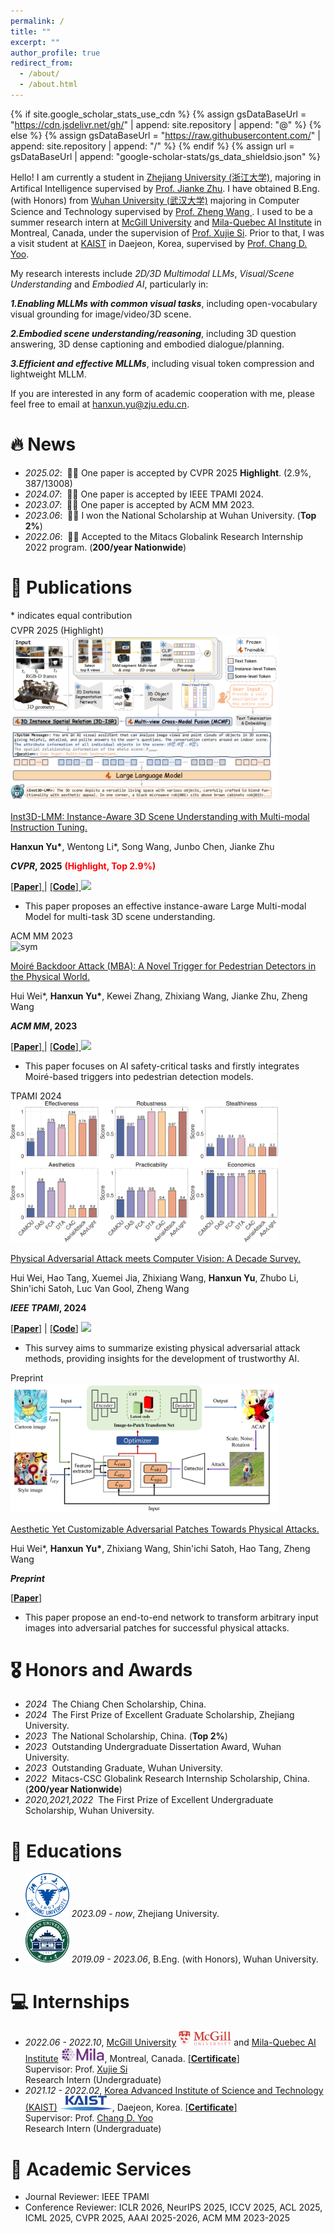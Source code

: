 ```yaml
---
permalink: /
title: ""
excerpt: ""
author_profile: true
redirect_from: 
  - /about/
  - /about.html
---
```


{% if site.google_scholar_stats_use_cdn %}
{% assign gsDataBaseUrl = "https://cdn.jsdelivr.net/gh/" | append: site.repository | append: "@" %}
{% else %}
{% assign gsDataBaseUrl = "https://raw.githubusercontent.com/" | append: site.repository | append: "/" %}
{% endif %}
{% assign url = gsDataBaseUrl | append: "google-scholar-stats/gs_data_shieldsio.json" %}

<span class='anchor' id='about-me'></span>

Hello! I am currently a student in <a href="https://www.zju.edu.cn/" target="_blank">Zhejiang University (浙江大学)</a>, majoring in Artifical Intelligence supervised by <a href="https://person.zju.edu.cn/jkzhu" target="_blank">Prof. Jianke Zhu</a>. I have obtained B.Eng. (with Honors) from <a href="https://www.whu.edu.cn/" target="_blank">Wuhan University (武汉大学)</a> majoring in Computer Science and Technology supervised by <a href="https://wangzwhu.github.io/home/" target="_blank">Prof. Zheng Wang </a>. I used to be a summer research intern at <a href="https://www.mcgill.ca/" target="_blank">McGill University</a> and <a href="https://mila.quebec/en/" target="_blank">Mila-Quebec AI Institute</a> in Montreal, Canada, under the supervision of <a href="https://www.cs.toronto.edu/~six/" target="_blank">Prof. Xujie Si</a>. Prior to that, I was a visit student at <a href="https://www.kaist.ac.kr/en/" target="_blank">KAIST</a> in Daejeon, Korea, supervised by <a href="https://sanctusfactory.com/family.php" target="_blank">Prof. Chang D. Yoo</a>.

My research interests include *2D/3D Multimodal LLMs*, *Visual/Scene Understanding* and *Embodied AI*, particularly in:

**_1.Enabling MLLMs with common visual tasks_**, including open-vocabulary visual grounding for image/video/3D scene.

**_2.Embodied scene understanding/reasoning_**, including 3D question answering, 3D dense captioning and embodied dialogue/planning.

**_3.Efficient and effective MLLMs_**, including visual token compression and lightweight MLLM.

If you are interested in any form of academic cooperation with me, please feel free to email at <a href="mailto:hanxun.yu@zju.edu.cn" target="_blank">hanxun.yu@zju.edu.cn</a>.

<!-- <a href="../assets/CV_CN_hanxun.pdf" target="_blank"><strong>Curriculum Vitae</strong></a> -->
<!-- My research interest includes neural machine translation and computer vision. I have published more than 100 papers at the top international AI conferences with total <a href='https://scholar.google.com/citations?user=DruMxKYAAAAJ'>google scholar citations <strong><span id='total_cit'>260000+</span></strong></a> (You can also use google scholar badge <a href='https://scholar.google.com/citations?user=DruMxKYAAAAJ'><img src="https://img.shields.io/endpoint?url={{ url | url_encode }}&logo=Google%20Scholar&labelColor=f6f6f6&color=9cf&style=flat&label=citations"></a>). -->


# 🔥 News
- *2025.02*: &nbsp;🎉🎉 One paper is accepted by CVPR 2025 **Highlight**. (2.9%, 387/13008) 
- *2024.07*: &nbsp;🎉🎉 One paper is accepted by IEEE TPAMI 2024. 
- *2023.07*: &nbsp;🎉🎉 One paper is accepted by ACM MM 2023. 
- *2023.06*: &nbsp;🎉🎉 I won the National Scholarship at Wuhan University. (**Top 2%**)
- *2022.06*: &nbsp;🎉🎉 Accepted to the Mitacs Globalink Research Internship 2022 program. (**200/year Nationwide**)
<!-- , &dagger;: corresponding authors -->

# 📝 Publications 
<div style="margin-bottom: -10px">* indicates equal contribution</div>
<br>
<div class='paper-box'><div class='paper-box-image'><div><div class="badge">CVPR 2025 (Highlight)</div><img src='images/CVPR25_pipeline.png' alt="sym" width="85%"></div></div>
<div class='paper-box-text' markdown="1">

[Inst3D-LMM: Instance-Aware 3D Scene Understanding with Multi-modal Instruction Tuning.](https://openaccess.thecvf.com/content/CVPR2025/papers/Yu_Inst3D-LMM_Instance-Aware_3D_Scene_Understanding_with_Multi-modal_Instruction_Tuning_CVPR_2025_paper.pdf)

<!-- <span style="color:red;">Highlight, 2.9% (Rating Score: 5/5/4)</span> -->

**Hanxun Yu\***, Wentong Li\*, Song Wang, Junbo Chen, Jianke Zhu

**_CVPR_, 2025** <strong><span style="color:red;">(Highlight, Top 2.9%)</span></strong>

<a href="https://openaccess.thecvf.com/content/CVPR2025/papers/Yu_Inst3D-LMM_Instance-Aware_3D_Scene_Understanding_with_Multi-modal_Instruction_Tuning_CVPR_2025_paper.pdf" target="_blank"> [<strong>Paper</strong>] </a> | <a href="https://github.com/hanxunyu/Inst3D-LMM" target="_blank"> [<strong>Code</strong>] </a> <img src="https://img.shields.io/github/stars/hanxunyu/Inst3D-LMM?style=social" />
<!-- [**Project**](https://scholar.google.com/citations?view_op=view_citation&hl=zh-CN&user=DhtAFkwAAAAJ&citation_for_view=DhtAFkwAAAAJ:ALROH1vI_8AC) <strong><span class='show_paper_citations' data='DhtAFkwAAAAJ:ALROH1vI_8AC'></span></strong> -->

- This paper proposes an effective instance-aware Large Multi-modal Model for multi-task 3D scene understanding. 
</div>
</div>

<div class='paper-box'><div class='paper-box-image'><div><div class="badge">ACM MM 2023</div><img src='images/MM23_pipeline.png' alt="sym" width="85%"></div></div>
<div class='paper-box-text' markdown="1">

[Moiré Backdoor Attack (MBA): A Novel Trigger for Pedestrian Detectors in the Physical World.](https://web.archive.org/web/20231028032552id_/https://dl.acm.org/doi/pdf/10.1145/3581783.3611910)

Hui Wei*, <strong>Hanxun Yu*</strong>, Kewei Zhang, Zhixiang Wang, Jianke Zhu, Zheng Wang

**_ACM MM_, 2023**

<a href="https://web.archive.org/web/20231028032552id_/https://dl.acm.org/doi/pdf/10.1145/3581783.3611910" target="_blank"> [<strong>Paper</strong>] </a> | <a href="https://github.com/weihui1308/Moire-Backdoor-Attack" target="_blank"> [<strong>Code</strong>] </a> <img src="https://img.shields.io/github/stars/weihui1308/Moire-Backdoor-Attack?style=social" />
<!-- [**Project**](https://scholar.google.com/citations?view_op=view_citation&hl=zh-CN&user=DhtAFkwAAAAJ&citation_for_view=DhtAFkwAAAAJ:ALROH1vI_8AC) <strong><span class='show_paper_citations' data='DhtAFkwAAAAJ:ALROH1vI_8AC'></span></strong> -->

- This paper focuses on AI safety-critical tasks and firstly integrates Moiré-based triggers into pedestrian detection models.
</div>
</div>

<div class='paper-box'><div class='paper-box-image'><div><div class="badge">TPAMI 2024</div><img src='images/TPAMI24_pipeline.png' alt="sym" width="85%"></div></div>
<div class='paper-box-text' markdown="1">

[Physical Adversarial Attack meets Computer Vision: A Decade Survey.](https://ieeexplore.ieee.org/abstract/document/10602786)

Hui Wei, Hao Tang, Xuemei Jia, Zhixiang Wang, <strong>Hanxun Yu</strong>, Zhubo Li, Shin'ichi Satoh, Luc Van Gool, Zheng Wang

**_IEEE TPAMI_, 2024**

<a href="https://ieeexplore.ieee.org/abstract/document/10602786" target="_blank">[<strong>Paper</strong>]</a> | <a href="https://github.com/weihui1308/PAA" target="_blank">[<strong>Code</strong>]</a> <img src="https://img.shields.io/github/stars/weihui1308/PAA?style=social" />
<!-- [**Project**](https://scholar.google.com/citations?view_op=view_citation&hl=zh-CN&user=DhtAFkwAAAAJ&citation_for_view=DhtAFkwAAAAJ:ALROH1vI_8AC) <strong><span class='show_paper_citations' data='DhtAFkwAAAAJ:ALROH1vI_8AC'></span></strong> -->

- This survey aims to summarize existing physical adversarial attack methods, providing insights for the development of trustworthy AI.
</div>
</div>

<div class='paper-box'><div class='paper-box-image'><div><div class="badge">Preprint</div><img src='images/TMM22_pipeline.png' alt="sym" width="85%"></div></div>
<div class='paper-box-text' markdown="1">

<a href="../assets/IEEE_TMM.pdf" target="_blank">Aesthetic Yet Customizable Adversarial Patches Towards Physical Attacks. </a>

Hui Wei*, <strong>Hanxun Yu*</strong>, Zhixiang Wang, Shin'ichi Satoh, Hao Tang, Zheng Wang

**_Preprint_**

<a href="../assets/IEEE_TMM.pdf" target="_blank">[<strong>Paper</strong>]</a>
<!-- [**Project**](https://scholar.google.com/citations?view_op=view_citation&hl=zh-CN&user=DhtAFkwAAAAJ&citation_for_view=DhtAFkwAAAAJ:ALROH1vI_8AC) <strong><span class='show_paper_citations' data='DhtAFkwAAAAJ:ALROH1vI_8AC'></span></strong> -->

- This paper propose an end-to-end network to transform arbitrary input images into adversarial patches for successful physical attacks.
</div>
</div>


<!-- <div style="margin-top: 17px">
<ul>
  <li>
  <div class="badge" style="display: inline-block; margin-right: 0px;">Preprint</div> &nbsp;&nbsp;&nbsp;&nbsp;&nbsp;&nbsp;&nbsp;&nbsp;&nbsp;&nbsp;&nbsp;&nbsp;&nbsp;&nbsp;&nbsp;
  <a href="../assets/IEEE_TMM.pdf" target="_blank">Aesthetic Yet Customizable Adversarial Patches Towards Physical Attacks, </a> &nbsp;Hui Wei*, <strong>Hanxun Yu*</strong>, Zhixiang Wang, Shin'ichi Satoh, Hao Tang, Zheng Wang &nbsp;<a href="../assets/IEEE_TMM.pdf" target="_blank">[<strong>Paper</strong>]</a>
  </li>
</ul>
</div> -->
<!-- - [Lorem ipsum dolor sit amet, consectetur adipiscing elit. Vivamus ornare aliquet ipsum, ac tempus justo dapibus sit amet](https://github.com), A, B, C, **CVPR 2020** -->

# 🎖 Honors and Awards
- *2024* &nbsp;The Chiang Chen Scholarship, China. 
- *2024* &nbsp;The First Prize of Excellent Graduate Scholarship, Zhejiang University. 
- *2023* &nbsp;The National Scholarship, China. (**Top 2%**) 
- *2023* &nbsp;Outstanding Undergraduate Dissertation Award, Wuhan University. 
- *2023* &nbsp;Outstanding Graduate, Wuhan University. 
- *2022* &nbsp;Mitacs-CSC Globalink Research Internship Scholarship, China. (**200/year Nationwide**) 
- *2020,2021,2022* &nbsp;The First Prize of Excellent Undergraduate Scholarship, Wuhan University.

# 📖 Educations
- <img src='images/zju.png' style='width: 5em;'> *2023.09 - now*, Zhejiang University. 
- <img src='images/whu.png' style='width: 5em;'> *2019.09 - 2023.06*, B.Eng. (with Honors), Wuhan University. 

# 💻 Internships
- *2022.06 - 2022.10*, [McGill University](https://www.mcgill.ca/) <img src='images/mcgill.png' style='width: 6em;'> and [Mila-Quebec AI Institute](https://mila.quebec/en/) <img src='images/mila.png' style='width: 5em;'>, Montreal, Canada.  <a href="../assets/Certificate_Mitacs.pdf" target="_blank">[<strong>Certificate</strong>]</a><br>Supervisor: Prof. [Xujie Si](https://www.cs.toronto.edu/~six/)<br>Research Intern (Undergraduate)
- *2021.12 - 2022.02*, [Korea Advanced Institute of Science and Technology (KAIST)](https://www.kaist.ac.kr/en/) <img src='images/kaist.png' style='width: 6em;'>, Daejeon, Korea. <a href="../assets/Certificate_iURP.pdf" target="_blank">[<strong>Certificate</strong>]</a><br>Supervisor: Prof. [Chang D. Yoo](https://sanctusfactory.com/family.php)<br>Research Intern (Undergraduate)

# 💬 Academic Services
- Journal Reviewer: IEEE TPAMI
- Conference Reviewer: ICLR 2026, NeurIPS 2025, ICCV 2025, ACL 2025, ICML 2025, CVPR 2025, AAAI 2025-2026, ACM MM 2023-2025
